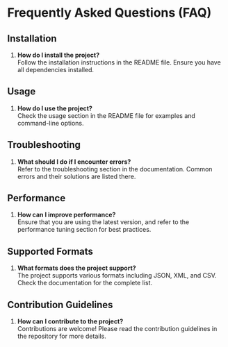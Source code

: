 # Frequently Asked Questions (FAQ)

## Installation
1. **How do I install the project?**  
   Follow the installation instructions in the README file. Ensure you have all dependencies installed.

## Usage
1. **How do I use the project?**  
   Check the usage section in the README file for examples and command-line options.

## Troubleshooting
1. **What should I do if I encounter errors?**  
   Refer to the troubleshooting section in the documentation. Common errors and their solutions are listed there.

## Performance
1. **How can I improve performance?**  
   Ensure that you are using the latest version, and refer to the performance tuning section for best practices.

## Supported Formats
1. **What formats does the project support?**  
   The project supports various formats including JSON, XML, and CSV. Check the documentation for the complete list.

## Contribution Guidelines
1. **How can I contribute to the project?**  
   Contributions are welcome! Please read the contribution guidelines in the repository for more details.